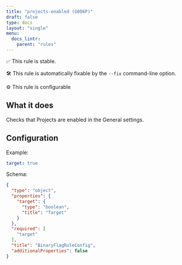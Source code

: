 ```yaml
---
title: "projects-enabled (G006P)"
draft: false
type: docs
layout: "single"
menu:
  docs_lintr:
    parent: "rules"
---
```


✅  This rule is stable.

🛠️ This rule is automatically fixable by the `--fix` command-line option.

⚙️ This rule is configurable

## What it does

Checks that Projects are enabled in the General settings.

## Configuration

Example:

```yaml
target: true
```

Schema:

```json
{
  "type": "object",
  "properties": {
    "target": {
      "type": "boolean",
      "title": "Target"
    }
  },
  "required": [
    "target"
  ],
  "title": "BinaryFlagRuleConfig",
  "additionalProperties": false
}
```
